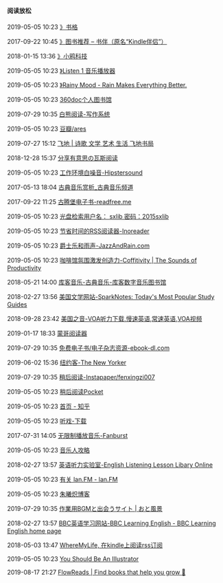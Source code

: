 ####  阅读放松

2019-05-05 10:23 [》书格](https://shuge.org/)

2017-09-22 10:45 [》图书推荐 – 书伴（原名“Kindle伴侣”）](https://bookfere.com/books)

2018-01-15 13:36 [》小鸦科技](http://www.zmbai.com/)

2019-05-05 10:23 [》Listen 1 音乐播放器](http://githublisten1.coding.me/listen1)

2019-05-05 10:23 [》Rainy Mood - Rain Makes Everything Better.](http://www.rainymood.com/)

2019-05-05 10:23 [360doc个人图书馆](http://www.360doc.com/index.html)

2019-07-29 10:35 [白熊阅读-写作系统](https://wwwj.bearead.com/)

2019-05-05 10:23 [豆瓣/ares](http://www.douban.com/)

2019-07-27 15:12 [飞地 | 诗歌 文学 艺术 生活 飞地书局](http://www.enclavebooks.cn/)

2018-12-28 15:37 [分享有意思の瓦斯阅读](https://wx.qnmlgb.tech/)

2019-05-05 10:23 [工作环境白噪音-Hipstersound](https://hipstersound.com/)

2017-05-13 18:04 [古典音乐赏析_古典音乐频道](http://www.ncpa-classic.com/gdyysx/index.shtml)

2017-09-22 11:25 [古腾堡电子书-readfree.me](http://readfree.me/)

2019-05-05 10:23 [光盘检索用户名： sxlib  密码：2015sxlib](http://www.bj.cxstar.cn/bookcd/index/index.do)

2019-05-05 10:23 [节省时间的RSS阅读器-Inoreader](https://www.inoreader.com/)

2019-05-05 10:23 [爵士乐和雨声-JazzAndRain.com](http://www.jazzandrain.com/)

2019-05-05 10:23 [咖啡馆氛围激发创造力-Coffitivity | The Sounds of Productivity](https://coffitivity.com/)

2018-05-21 14:00 [库客音乐-古典音乐-库客数字音乐图书馆](http://www.kuke.com/)

2018-02-27 13:56 [美国文学网站-SparkNotes: Today's Most Popular Study Guides](http://www.sparknotes.com/)

2018-09-28 23:42 [美国之音-VOA听力下载,慢速英语,常速英语,VOA视频](http://www.51voa.com/)

2019-01-17 18:33 [蒙哥阅读器](http://meerkatenglish.com/)

2019-07-29 10:35 [免费电子书/电子杂志资源-ebook-dl.com](http://ebook-dl.com/)

2019-06-02 15:36 [纽约客-The New Yorker](https://www.newyorker.com/)

2019-07-29 10:35 [稍后阅读-Instapaper/fenxingzi007](https://www.instapaper.com/)

2019-05-05 10:23 [稍后阅读Pocket](https://getpocket.com/)

2019-05-05 10:23 [首页 - 知乎](http://www.zhihu.com/)

2019-05-05 10:23 [听戏-下载](http://api.zx.hualumedia.com/App/pc)

2017-07-31 14:05 [无限制播放音乐-Fanburst](https://m.fanburst.com/)

2019-05-05 10:23 [音乐人攻略](http://musicianguide.cn/mg-bao-9-9rdio-kai-qi-mian-fei-mo-shi-ying-zhan-ge-da-liu-mei-ti-itunes-yin-le-xia-zai-liang-jiang-zai-wei-lai-wu-nian-xia-jiang-39-rang-ni-yi-miao)

2018-02-27 13:57 [英语听力实验室-English Listening Lesson Libary Online](http://www.elllo.org/)

2019-05-05 10:23 [有关 lan.FM - lan.FM](http://lan.qdsang.com/)

2019-05-05 10:23 [朱曦炽博客](https://www.zhuxichi.com/)

2019-07-29 10:35 [作業用BGMと出会うサイト | おと風景](https://otofukei.com/)

2018-02-27 13:57 [BBC英语学习网站-BBC Learning English - BBC Learning English home page](http://www.bbc.co.uk/learningenglish/)

2018-05-03 13:47 [WhereMyLife, 在kindle上阅读rss订阅](http://wheremylife.cn/)

2019-05-05 10:23 [You Should Be An Illustrator](http://www.wtfshouldidowithmylife.com/be-an-illustrator/#infopage-content)

2019-08-17 21:27 [FlowReads | Find books that help you grow 📖](https://www.flowreads.com/)




